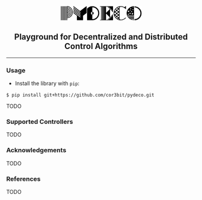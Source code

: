 <p align="center">
  <img width="215" height="38" src="./artifacts/logo2.png">
</p>

<h2 align='center'>Playground for Decentralized and Distributed Control Algorithms</h2>

----

### Usage

- Install the library with `pip`:

```
$ pip install git+https://github.com/cor3bit/pydeco.git
```

TODO


### Supported Controllers

TODO


### Acknowledgements

TODO


### References

TODO